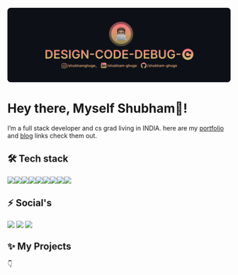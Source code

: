![banner](./assets/banner.png)

# Hey there, Myself Shubham👋!

I’m a full stack developer and cs grad living in INDIA.
here are my [portfolio](https://shubham-ghuge.github.io/) and [blog](https://shubham-ghuge.hashnode.dev/) links check them out.

## 🛠 Tech stack

<img align="center" height="30" src="https://img.icons8.com/color/144/000000/javascript.png"/><img align="center" height="30" src="https://img.icons8.com/color/48/000000/typescript.png"/><img align="center" height="30" src="https://img.icons8.com/ultraviolet/480/000000/react.png"/><img align="center" height="30" src="https://img.icons8.com/color/48/000000/redux.png"/><img align="center" height="30" src="https://img.icons8.com/color/48/000000/mongodb.png"/><img align="center" height="30" src="https://user-images.githubusercontent.com/69760792/121766706-a67ec180-cb71-11eb-923d-69fc323bafa4.png"/><img align="center" height="30" src="https://img.icons8.com/color/144/000000/html-5.png"/><img align="center" height="30" src="https://img.icons8.com/color/144/000000/css3.png"/><img align="center" height="30" src="https://img.icons8.com/color/48/000000/java-web-token.png"/>

## :zap: Social's
[<img align="center" height="40" src="https://img.icons8.com/color/144/000000/linkedin.png"/>](https://www.linkedin.com/in/shubham-ghuge/)
[<img align="center" height="40" src="https://img.icons8.com/fluent/144/000000/twitter.png"/>](https://twitter.com/_shubham_ghuge_)
[<img align="center" height="40" src="https://img.icons8.com/fluent/144/000000/instagram-new.png"/>](https://www.instagram.com/shubhamghuge_/)

## :sparkles: My Projects
:point_down: